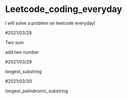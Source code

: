 # Leetcode_coding_everyday

I will solve a problem on leetcode everyday!

#2021/03/28

Two sum

add two number

#2021/03/29

longest_substring

#2021/03/30

longest_palindromic_substring